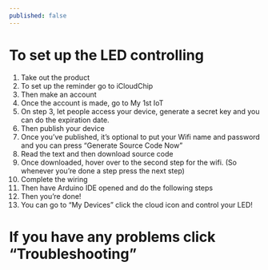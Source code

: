 ```yaml
---
published: false
---
```

# To set up the LED controlling

1. Take out the product
2. To set up the reminder go to iCloudChip
3. Then make an account
4. Once the account is made, go to My 1st IoT 
5. On step 3, let people access your device, generate a secret key and you can do the expiration date.
6. Then publish your device
7. Once you’ve published, it’s optional to put your Wifi name and password and you can press “Generate Source Code Now”
8. Read the text and then download source code
9. Once downloaded, hover over to the second step for the wifi. (So whenever you’re done a step press the next step)
10. Complete the wiring
11. Then have Arduino IDE opened and do the following steps
12. Then you’re done!
13. You can go to “My Devices” click the cloud icon and control your LED!

# If you have any problems click “Troubleshooting”
